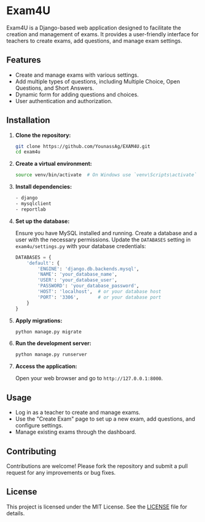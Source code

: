 # Exam4U

Exam4U is a Django-based web application designed to facilitate the creation and management of exams. It provides a user-friendly interface for teachers to create exams, add questions, and manage exam settings.

## Features

- Create and manage exams with various settings.
- Add multiple types of questions, including Multiple Choice, Open Questions, and Short Answers.
- Dynamic form for adding questions and choices.
- User authentication and authorization.

## Installation

1. **Clone the repository:**

   ```bash
   git clone https://github.com/YounassAg/EXAM4U.git
   cd exam4u
   ```

2. **Create a virtual environment:**

   ```bash
   source venv/bin/activate  # On Windows use `venv\Scripts\activate`
   ```

3. **Install dependencies:**

   ```bash
   - django
   - mysqlclient
   - reportlab
   ```

4. **Set up the database:**

   Ensure you have MySQL installed and running. Create a database and a user with the necessary permissions. Update the `DATABASES` setting in `exam4u/settings.py` with your database credentials:

   ```python
   DATABASES = {
       'default': {
           'ENGINE': 'django.db.backends.mysql',
           'NAME': 'your_database_name',
           'USER': 'your_database_user',
           'PASSWORD': 'your_database_password',
           'HOST': 'localhost',  # or your database host
           'PORT': '3306',       # or your database port
       }
   }
   ```

5. **Apply migrations:**

   ```bash
   python manage.py migrate
   ```

6. **Run the development server:**

   ```bash
   python manage.py runserver
   ```

7. **Access the application:**

   Open your web browser and go to `http://127.0.0.1:8000`.

## Usage

- Log in as a teacher to create and manage exams.
- Use the "Create Exam" page to set up a new exam, add questions, and configure settings.
- Manage existing exams through the dashboard.

## Contributing

Contributions are welcome! Please fork the repository and submit a pull request for any improvements or bug fixes.

## License

This project is licensed under the MIT License. See the [LICENSE](LICENSE) file for details.
